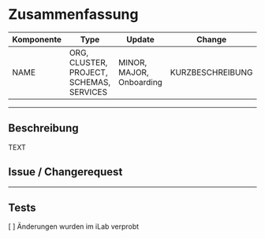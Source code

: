 # Zusammenfassung

| Komponente | Type | Update | Change |
|---|---|---|---|
| NAME | ORG, CLUSTER, PROJECT, SCHEMAS, SERVICES | MINOR, MAJOR, Onboarding | KURZBESCHREIBUNG |

---

## Beschreibung

TEXT

## Issue / Changerequest


---

## Tests

[ ] Änderungen wurden im iLab verprobt
